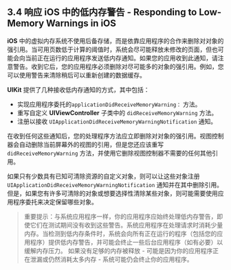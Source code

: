 ## 3.4 响应 iOS 中的低内存警告 - Responding to Low-Memory Warnings in iOS
**iOS** 中的虚拟内存系统不使用后备存储，而是依靠应用程序的合作来删除对对象的强引用。当可用页数低于计算的阈值时，系统会尽可能释放未修改的页面，但也可能会向当前正在运行的应用程序发送低内存通知。如果您的应用收到此通知，请注意警告。收到它后，您的应用程序必须删除对尽可能多的对象的强引用。例如，您可以使用警告来清除稍后可以重新创建的数据缓存。

**UIKit** 提供了几种接收低内存通知的方式，其中包括：

* 实现应用程序委托的`applicationDidReceiveMemoryWarning：` 方法。
* 重写自定义 **UIViewController** 子类中的 `didReceiveMemoryWarning` 方法。
* 注册以接收 `UIApplicationDidReceiveMemoryWarningNotification` 通知。

在收到任何这些通知后，您的处理程序方法应立即删除对对象的强引用。视图控制器会自动删除当前屏幕外的视图的引用，但是您还应该重写 `didReceiveMemoryWarning` 方法，并使用它删除视图控制器不需要的任何其他引用。

如果只有少数具有已知可清除资源的自定义对象，则可以让这些对象注册 `UIApplicationDidReceiveMemoryWarningNotification` 通知并在其中删除引用。但是，如果您有许多可清除的对象或想要选择性清除某些对象，则可能需要使用应用程序委托来决定保留哪些对象。

> 重要提示：与系统应用程序一样，你的应用程序应始终处理低内存警告，即使它们在测试期间没有收到这些警告。系统应用程序在处理请求时消耗少量内存。当检测到低内存条件时，系统会向所有正在运行的程序（包括您的应用程序）提供低内存警告，并可能会终止一些后台应用程序（如有必要）以缓解内存压力。 如果没有足够的内存被释放 - 可能是因为你的应用程序正在泄漏或仍然消耗太多内存 - 系统可能仍会终止你的应用程序。